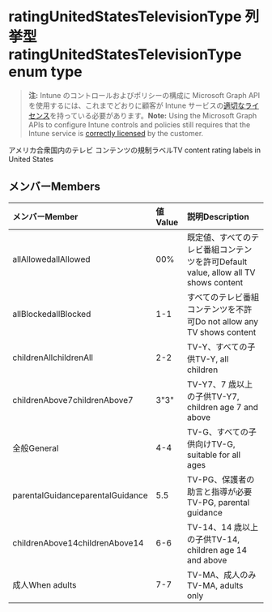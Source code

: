 # <a name="ratingunitedstatestelevisiontype-enum-type"></a><span data-ttu-id="e843c-101">ratingUnitedStatesTelevisionType 列挙型</span><span class="sxs-lookup"><span data-stu-id="e843c-101">ratingUnitedStatesTelevisionType enum type</span></span>

> <span data-ttu-id="e843c-102">**注:** Intune のコントロールおよびポリシーの構成に Microsoft Graph API を使用するには、これまでどおりに顧客が Intune サービスの[適切なライセンス](https://go.microsoft.com/fwlink/?linkid=839381)を持っている必要があります。</span><span class="sxs-lookup"><span data-stu-id="e843c-102">**Note:** Using the Microsoft Graph APIs to configure Intune controls and policies still requires that the Intune service is [correctly licensed](https://go.microsoft.com/fwlink/?linkid=839381) by the customer.</span></span>

<span data-ttu-id="e843c-103">アメリカ合衆国内のテレビ コンテンツの規制ラベル</span><span class="sxs-lookup"><span data-stu-id="e843c-103">TV content rating labels in United States</span></span>
## <a name="members"></a><span data-ttu-id="e843c-104">メンバー</span><span class="sxs-lookup"><span data-stu-id="e843c-104">Members</span></span>
|<span data-ttu-id="e843c-105">メンバー</span><span class="sxs-lookup"><span data-stu-id="e843c-105">Member</span></span>|<span data-ttu-id="e843c-106">値</span><span class="sxs-lookup"><span data-stu-id="e843c-106">Value</span></span>|<span data-ttu-id="e843c-107">説明</span><span class="sxs-lookup"><span data-stu-id="e843c-107">Description</span></span>|
|:---|:---|:---|
|<span data-ttu-id="e843c-108">allAllowed</span><span class="sxs-lookup"><span data-stu-id="e843c-108">allAllowed</span></span>|<span data-ttu-id="e843c-109">0</span><span class="sxs-lookup"><span data-stu-id="e843c-109">0%</span></span>|<span data-ttu-id="e843c-110">既定値、すべてのテレビ番組コンテンツを許可</span><span class="sxs-lookup"><span data-stu-id="e843c-110">Default value, allow all TV shows content</span></span>|
|<span data-ttu-id="e843c-111">allBlocked</span><span class="sxs-lookup"><span data-stu-id="e843c-111">allBlocked</span></span>|<span data-ttu-id="e843c-112">1</span><span class="sxs-lookup"><span data-stu-id="e843c-112">-1</span></span>|<span data-ttu-id="e843c-113">すべてのテレビ番組コンテンツを不許可</span><span class="sxs-lookup"><span data-stu-id="e843c-113">Do not allow any TV shows content</span></span>|
|<span data-ttu-id="e843c-114">childrenAll</span><span class="sxs-lookup"><span data-stu-id="e843c-114">childrenAll</span></span>|<span data-ttu-id="e843c-115">2</span><span class="sxs-lookup"><span data-stu-id="e843c-115">-2</span></span>|<span data-ttu-id="e843c-116">TV-Y、すべての子供</span><span class="sxs-lookup"><span data-stu-id="e843c-116">TV-Y, all children</span></span>|
|<span data-ttu-id="e843c-117">childrenAbove7</span><span class="sxs-lookup"><span data-stu-id="e843c-117">childrenAbove7</span></span>|<span data-ttu-id="e843c-118">3</span><span class="sxs-lookup"><span data-stu-id="e843c-118">"3"</span></span>|<span data-ttu-id="e843c-119">TV-Y7、7 歳以上の子供</span><span class="sxs-lookup"><span data-stu-id="e843c-119">TV-Y7, children age 7 and above</span></span>|
|<span data-ttu-id="e843c-120">全般</span><span class="sxs-lookup"><span data-stu-id="e843c-120">General</span></span>|<span data-ttu-id="e843c-121">4</span><span class="sxs-lookup"><span data-stu-id="e843c-121">-4</span></span>|<span data-ttu-id="e843c-122">TV-G、すべての子供向け</span><span class="sxs-lookup"><span data-stu-id="e843c-122">TV-G, suitable for all ages</span></span>|
|<span data-ttu-id="e843c-123">parentalGuidance</span><span class="sxs-lookup"><span data-stu-id="e843c-123">parentalGuidance</span></span>|<span data-ttu-id="e843c-124">5</span><span class="sxs-lookup"><span data-stu-id="e843c-124">.5</span></span>|<span data-ttu-id="e843c-125">TV-PG、保護者の助言と指導が必要</span><span class="sxs-lookup"><span data-stu-id="e843c-125">TV-PG, parental guidance</span></span>|
|<span data-ttu-id="e843c-126">childrenAbove14</span><span class="sxs-lookup"><span data-stu-id="e843c-126">childrenAbove14</span></span>|<span data-ttu-id="e843c-127">6</span><span class="sxs-lookup"><span data-stu-id="e843c-127">-6</span></span>|<span data-ttu-id="e843c-128">TV-14、14 歳以上の子供</span><span class="sxs-lookup"><span data-stu-id="e843c-128">TV-14, children age 14 and above</span></span>|
|<span data-ttu-id="e843c-129">成人</span><span class="sxs-lookup"><span data-stu-id="e843c-129">When adults</span></span>|<span data-ttu-id="e843c-130">7</span><span class="sxs-lookup"><span data-stu-id="e843c-130">-7</span></span>|<span data-ttu-id="e843c-131">TV-MA、成人のみ</span><span class="sxs-lookup"><span data-stu-id="e843c-131">TV-MA, adults only</span></span>|








